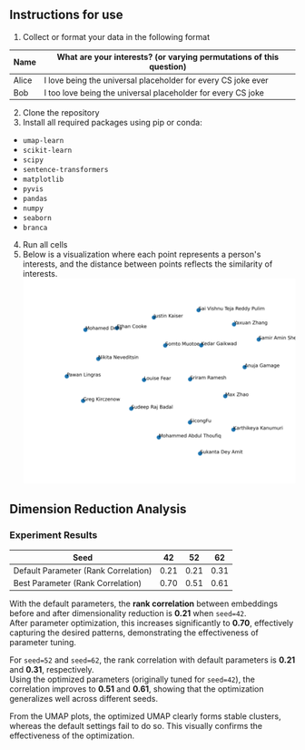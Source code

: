 ## Instructions for use

1. Collect or format your data in the following format

| Name  | What are your interests? (or varying permutations of this question) |
| ----- | ------------------------------------------------------------------- |
| Alice | I love being the universal placeholder for every CS joke ever       |
| Bob   | I too love being the universal placeholder for every CS joke        |

2. Clone the repository
3. Install all required packages using pip or conda:

- `umap-learn`
- `scikit-learn`
- `scipy`
- `sentence-transformers`
- `matplotlib`
- `pyvis`
- `pandas`
- `numpy`
- `seaborn`
- `branca`

4. Run all cells
5. Below is a visualization where each point represents a person's interests, and the distance between points reflects the similarity of interests.
   ![visualization](visualization.png)


## Dimension Reduction Analysis

### Experiment Results

| Seed  | 42   | 52   | 62   |
|-------|------|------|------|
| Default Parameter (Rank Correlation) | 0.21 | 0.21 | 0.31 |
| Best Parameter (Rank Correlation)    | 0.70 | 0.51 | 0.61 |

With the default parameters, the **rank correlation** between embeddings before and after dimensionality reduction is **0.21** when `seed=42`.  
After parameter optimization, this increases significantly to **0.70**, effectively capturing the desired patterns, demonstrating the effectiveness of parameter tuning.

For `seed=52` and `seed=62`, the rank correlation with default parameters is **0.21** and **0.31**, respectively.  
Using the optimized parameters (originally tuned for `seed=42`), the correlation improves to **0.51** and **0.61**, showing that the optimization generalizes well across different seeds.

From the UMAP plots, the optimized UMAP clearly forms stable clusters, whereas the default settings fail to do so. This visually confirms the effectiveness of the optimization.

